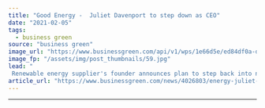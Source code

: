 ```yaml
---
title: "Good Energy -  Juliet Davenport to step down as CEO"
date: "2021-02-05"
tags: 
  - business green
source: "business green"
image_url: "https://www.businessgreen.com/api/v1/wps/1e66d5e/ed84df0a-d10a-4216-9437-9eca4af3889c/6/Juliet-Davenport-3-185x114.jpg"
image_fp: "/assets/img/post_thumbnails/59.jpg"
lead: "
 Renewable energy supplier's founder announces plan to step back into non-exec role, sparking search for new CEO ..."
article_url: "https://www.businessgreen.com/news/4026803/energy-juliet-davenport-step-ceo"
---
```


---
